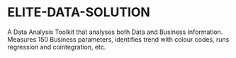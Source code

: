 # ELITE-DATA-SOLUTION
A Data Analysis Toolkit that analyses both Data and Business Information. Measures 150 Business parameters, identifies trend with colour codes, runs regression and cointegration, etc. 
<html lang="en">
<head>
    <meta charset="UTF-8">
    <meta name="viewport" content="width=device-width, initial-scale=1.0">
    <title>Analyst Toolkit</title>
    <link rel="stylesheet" href="styles.css">
    <link rel="stylesheet" href="chat.css">
    <link rel="stylesheet" href="theme.css">
    <script src="https://cdnjs.cloudflare.com/ajax/libs/PapaParse/5.3.2/papaparse.min.js"></script>
    <script src="script.js"></script>
    <script src="button-state.js"></script>
    <script type="module" src="loading.js"></script>
    <script src="https://cdnjs.cloudflare.com/ajax/libs/xlsx/0.16.9/xlsx.full.min.js"></script>
    <script type="module">
        import { 
            handleDataCleaning,
            handleAutomatedEDA,
            handleStatisticalAnalysis,
            handlePredictiveModeling,
            handleCustomVisualization
        } from './data-analysis.js';

        // Attach handlers to window for legacy script access
        window.dataHandlers = {
            handleDataCleaning,
            handleAutomatedEDA, 
            handleStatisticalAnalysis,
            handlePredictiveModeling,
            handleCustomVisualization
        };
    </script>
    <script src="https://cdn.jsdelivr.net/npm/marked/marked.min.js"></script>
    <script type="module" src="business-params.js"></script>
    <script type="module" src="expose-params.js"></script>
    <script type="module" src="business-analysis-core.js"></script>
</head>
<body>
    <div class="container" id="mainContainer">
        <h1 class="welcome-message">Hello analyst, what do you want to do today?</h1>
        <div class="columns">
            <div class="column data-column">
                <button class="tool-button" id="dataBtn">Data Analysis</button>
            </div>
            <div class="column business-column">
                <button class="tool-button" id="businessBtn">Business Analysis</button>
            </div>
        </div>
    </div>

    <div id="dataAnalysisSection" style="display: none;">
        <button id="backBtn" class="tool-button">← Back</button>
        <div class="analysis-container">
            <h2>Data Analysis Tools</h2>
            <div class="upload-section">
                <input type="file" id="fileUpload" accept=".csv,.xlsx" class="upload-input">
                <div class="or-divider">OR</div>
                <textarea id="manualData" placeholder="Paste data here..." class="data-textarea"></textarea>
            </div>
            <div class="analysis-options" id="analysisOptions">
                <div class="select-all">
                    <input type="checkbox" id="selectAll">
                    <label for="selectAll">Select All</label>
                </div>
                <div class="options-grid">
                    <div class="option-item"><input type="checkbox" id="clean"><label for="clean">Clean Data</label></div>
                    <div class="option-item"><input type="checkbox" id="eda"><label for="eda">EDA</label></div>
                    <div class="option-item"><input type="checkbox" id="stats"><label for="stats">Statistical Analysis</label></div>
                    <div class="option-item"><input type="checkbox" id="predictive"><label for="predictive">Predictive Analysis</label></div>
                    <div class="option-item"><input type="checkbox" id="exploratory"><label for="exploratory">Exploratory Analysis</label></div>
                    <div class="option-item"><input type="checkbox" id="custom-viz"><label for="custom-viz">Custom Visualization</label></div>
                    <div class="option-item custom-option">
                        <input type="text" id="customRequest" placeholder="Custom Analysis Request">
                    </div>
                </div>
                <button id="analyzeBtn" class="tool-button">Analyze Selected Options</button>
            </div>
        </div>
        <div id="outputDisplay">
            <div class="report-controls">
                <button id="downloadReport" class="download-btn">
                    Download Report
                </button>
                <button id="shareReport" class="download-btn">
                    Share Results
                </button>
            </div>
        </div>
        <div class="analysis-container" style="margin-top: 2rem;">
            <h2>Run Simulated Python-Style Analysis</h2>
            <button id="simulateAnalysis" class="tool-button">▶ Run Simulated Analysis</button>
            <div id="simulatedResults" class="output-section"></div>
            <button id="simulateDownload" style="display:none;">📥 Download Results</button>
        </div>
    </div>

    <div id="businessAnalysisSection" style="display: none;">
        <button id="businessBackBtn" class="tool-button business-back">← Back</button>
        <div class="analysis-container business-tools">
            <h2>Business Analysis Toolkit 2.0</h2>
            <div class="parameter-controls">
                <button id="openParamModal" class="open-modal-btn">📊 Select Analysis Parameters</button>
                <div class="selected-params-display" id="selectedParams"></div>
            </div>
            <div class="upload-section" style="margin-top: 1rem;">
                <input type="text" id="businessInput" 
                       placeholder="Company name, URL, or paste financial data..."
                       class="data-textarea">
                <button id="runAnalysis" class="tool-button">🚀 Perform Comprehensive Analysis</button>
            </div>
            <div id="businessOutput" class="output-section"></div>
        </div>
    </div>

    <!-- Parameter Selection Modal -->
    <div id="paramModal" class="viz-modal" style="display: none;">
        <div class="viz-controls">
            <h3>Business Analysis Parameters (150 Metrics)</h3>
            <div class="modal-controls">
                <button onclick="selectAllParams(true)" data-testid="select-all-button">Select All</button>
                <button onclick="selectAllParams(false)" data-testid="clear-all-button">Clear All</button>
                <button onclick="toggleSectionCollapse()" data-testid="toggle-sections-button">Toggle Sections</button>
                <button onclick="closeParamModal()" data-testid="apply-selections-button">Apply Selections</button>
            </div>
            <div class="param-grid" id="paramGrid">
                <!-- Categories populated dynamically from analysisCategories -->
            </div>
        </div>
    </div>

    <script src="https://cdnjs.cloudflare.com/ajax/libs/jspdf/2.5.1/jspdf.umd.min.js"></script>
    <script src="https://cdn.jsdelivr.net/npm/pptxgenjs@3.11.0/dist/pptxgen.bundle.js"></script>
    <script src="https://cdnjs.cloudflare.com/ajax/libs/exceljs/4.4.0/exceljs.min.js"></script>
    <script type="module" src="business-analysis-handlers.js"></script>
    <script type="module" src="lite-business-analysis.js"></script>
    <script type="module" src="simulated-analysis-handler.js"></script>
    <script type="module" src="analysis-button-handler.js"></script>

    <div class="theme-toggle">
        <button class="toggle-btn" onclick="toggleTheme()">
            <svg width="24" height="24" viewBox="0 0 24 24" fill="none" stroke="currentColor">
                <path d="M12 3V5M5.6 5.6L4.2 4.2M3 12H5M5.6 18.4L4.2 19.8M12 21v-2M18.4 18.4l1.4 1.4M21 12h-2M18.4 5.6l1.4-1.4"/>
                <circle cx="12" cy="12" r="4"/>
            </svg>
        </button>
    </div>
</body>
</html>
